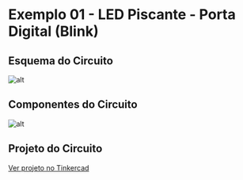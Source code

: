 # Exemplo 01 - LED Piscante - Porta Digital (Blink)

## Esquema do Circuito
![alt](./Montagem%20do%20Arduino/Projeto%20do%20Circuito/Projeto%20de%20c%C3%ADrcuito%20do%20Experimento%2001.png)

## Componentes do Circuito
![alt](./Montagem%20do%20Arduino/Projeto%20do%20Circuito/Componentes%20do%20c%C3%ADrcuito%20do%20Experimento%2001.png)

## Projeto do Circuito
[Ver projeto no Tinkercad](https://www.tinkercad.com/things/kyVJ7G0i7MZ)